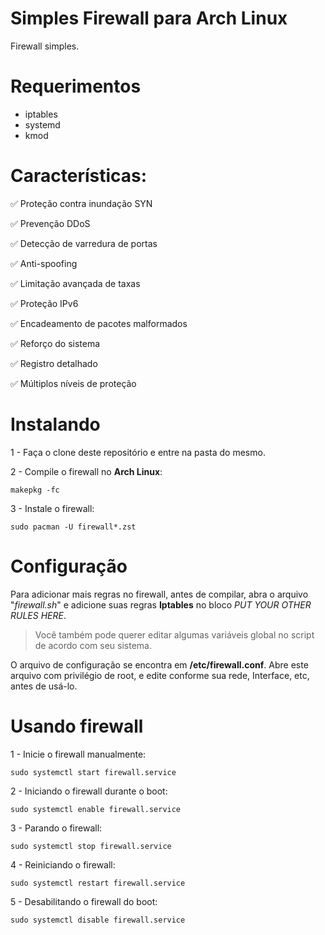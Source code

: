 # Simples Firewall para Arch Linux

Firewall simples.

# Requerimentos

* iptables
* systemd
* kmod

# Características:

✅ Proteção contra inundação SYN

✅ Prevenção DDoS

✅ Detecção de varredura de portas

✅ Anti-spoofing

✅ Limitação avançada de taxas

✅ Proteção IPv6

✅ Encadeamento de pacotes malformados

✅ Reforço do sistema

✅ Registro detalhado

✅ Múltiplos níveis de proteção

# Instalando

1 - Faça o clone deste repositório e entre na pasta do mesmo.

2 - Compile o firewall no **Arch Linux**:

```
makepkg -fc
```

3 - Instale o firewall:

```
sudo pacman -U firewall*.zst
```

# Configuração

Para adicionar mais regras no firewall, antes de compilar, abra o arquivo "*firewall.sh*" e adicione suas regras **Iptables** no bloco *PUT YOUR OTHER RULES HERE*.
> Você também pode querer editar algumas variáveis global no script de acordo com seu sistema.

O arquivo de configuração se encontra em **/etc/firewall.conf**.
Abre este arquivo com privilégio de root, e edite conforme sua rede, Interface, etc, antes de usá-lo.

# Usando firewall


1 - Inicie o firewall manualmente:

```
sudo systemctl start firewall.service
```

2 - Iniciando o firewall durante o boot:

```
sudo systemctl enable firewall.service
```

3 - Parando o firewall:

```
sudo systemctl stop firewall.service
```

4 - Reiniciando o firewall:

```
sudo systemctl restart firewall.service
```

5 - Desabilitando o firewall do boot:

```
sudo systemctl disable firewall.service
```
